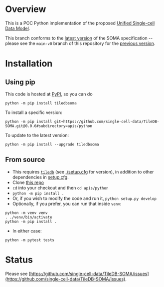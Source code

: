 # Overview

This is a POC Python implementation of the proposed [Unified Single-cell Data Model](https://github.com/single-cell-data/SOMA).

This branch conforms to the [latest version](https://github.com/single-cell-data/SOMA/blob/spec-revision/brainstorming.md) of the SOMA specification -- please see the `main-v0` branch of this repository for the [previous version](https://github.com/single-cell-data/TileDB-SOMA/blob/main/spec/specification.md).

# Installation

## Using pip

This code is hosted at [PyPI](https://pypi.org/project/tiledbsoma/), so you can do

```
python -m pip install tiledbsoma
```

To install a specific version:

```
python -m pip install git+https://github.com/single-cell-data/TileDB-SOMA.git@0.0.6#subdirectory=apis/python
```

To update to the latest version:

```
python -m pip install --upgrade tiledbsoma
```

## From source

* This requires [`tiledb`](https://github.com/TileDB-Inc/TileDB-Py) (see [./setup.cfg](setup.cfg) for version), in addition to other dependencies in [setup.cfg](./setup.cfg).
* Clone [this repo](https://github.com/single-cell-data/TileDB-SOMA)
* `cd` into your checkout and then `cd apis/python`
* `python -m pip install .`
* Or, if you wish to modify the code and run it, `python setup.py develop`
* Optionally, if you prefer, you can run that inside `venv`:
```
python -m venv venv
. ./venv/bin/activate
python -m pip install .
```
* In either case:

```
python -m pytest tests
```

# Status

Please see [https://github.com/single-cell-data/TileDB-SOMA/issues](https://github.com/single-cell-data/TileDB-SOMA/issues).
